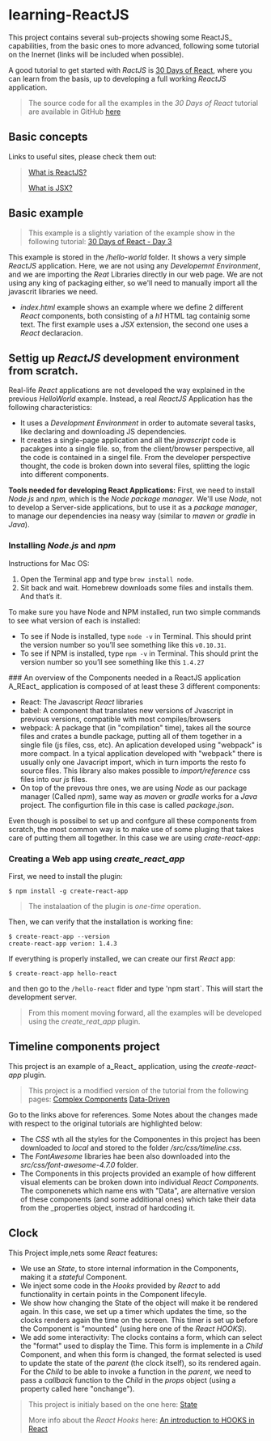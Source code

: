 # learning-ReactJS
This project contains several sub-projects showing some ReactJS_ capabilities, from the basic ones to more advanced, following some tutorial on the Inernet (links will be included when possible).

A good tutorial to get started with _RactJS_ is [30 Days of React](https://www.fullstackreact.com/30-days-of-react/day-1/), where you can learn from the basis, up to developing a full working _ReactJS_ application.

> The source code for all the examples in the *30 Days of React* tutorial are available in GitHub [here](https://github.com/fullstackreact/30-days-of-react)


## Basic concepts

Links to useful sites, please check them out:
> [What is ReactJS?](https://www.fullstackreact.com/30-days-of-react/day-1/)
> 
> [What is JSX?](https://www.fullstackreact.com/30-days-of-react/day-2/)


## Basic example

> This example is a slightly variation of the example show in the following tutorial: [30 Days of React - Day 3](https://www.fullstackreact.com/30-days-of-react/day-3/)
 
This example is stored in the _/hello-world_ folder. It shows a very simple _ReactJS_ application. Here, we are not using any _Developemnt Environment_, and we are importing the _Reat_ Libraries directly in our web page. We are not using any king of packaging either, so we'll need to manually import all the javascrit libraries we need. 

* _index.html_ example shows an example where we define 2 different _React_ components, both consisting of a *h1* HTML tag containig some text. The first  example uses a _JSX_ extension, the second one uses a _React_ declaracion.


## Settig up _ReactJS_ development environment from scratch.

Real-life _React_ applications are not developed the way explained in the previous _HelloWorld_ example. Instead, a real _ReactJS_ Application has the following characteristics:

* It uses a _Development Environment_ in order to automate several tasks, like declaring and downloading JS dependencies.
* It creates a single-page application and all the _javascript_ code is pacakges into a single file. so, from the client/browser perspective, all the code is contained in a singel file. From the developer perspective thought, the code is broken down into several files, splitting the logic into different components.

**Tools needed for developing React Applications:**
First, we need to install _Node.js_ and _npm_, which is the _Node package manager_. We'll use _Node_, not to develop a Server-side applications, but to use it as a _package manager_, to manage our dependencies ina neasy way (similar to _maven_ or _gradle_ in _Java_).

### Installing _Node.js_ and _npm_
Instructions for Mac OS:

 1. Open the Terminal app and type `brew install node`.
 2. Sit back and wait. Homebrew downloads some files and installs them. And that’s it.

To make sure you have Node and NPM installed, run two simple commands to see what version of each is installed:

 * To see if Node is installed, type `node -v` in Terminal. This should print the version number so you’ll see something like this `v0.10.31`.
 * To see if NPM is installed, type `npm -v` in Terminal. This should print the version number so you’ll see something like this `1.4.27`

### An overview of the Components needed in a ReactJS application
A_REact_ application is composed of at least these 3 different components:

* React: The Javascript _React_ libraries
* babel: A component that translates new versions of Jvascript in previous versions, compatible with most compiles/browsers
* webpack: A package that (in "compilation" time), takes all the source files and crates a bundle package, putting all of them together in a single file (js files, css, etc). An aplication developed using "webpack" is more compact. In a tyical application developed with "webpack" there is usually only one Javacript import, which in turn imports the resto fo source files. This library also makes possible to _import/reference_ css files into our _js_ files.
* On top of the prevous thre ones, we are using _Node_ as our package manager (Called _npm_), same way as _maven_ or _gradle_ works for a _Java_ project.  The configurtion file in this case is called _package.json_.


Even though is possibel to set up and confgure all these components from scratch, the most common way is to make use of some pluging that takes care of putting them all together. In this case we are using *crate-react-app*:

### Creating a Web app using _create_react_app_

First, we need to install the plugin:
```
$ npm install -g create-react-app
```

> The instalaation of the plugin is *one-time* operation.

Then, we can verify that the installation is working fine:

```
$ create-react-app --version
create-react-app verion: 1.4.3
```

If everything is properly installed, we can create our first _React_ app:
```
$ create-react-app hello-react
```

and then go to the `/hello-react` flder and type 'npm start`. This will start the development server.

> From this moment moving forward, all the examples will be developed using the *create_reat_app* plugin.


## Timeline components project

This project is an example of a_React_ application, using the *create-react-app* plugin.

> This project is a modified version of the tutorial from the following pages:
> [Complex Components](https://www.fullstackreact.com/30-days-of-react/day-4/)
> [Data-Driven](https://www.fullstackreact.com/30-days-of-react/day-5/)

Go to the links above for references. Some Notes about the changes made with respect to the original tutorials are highlighted below:

* The *CSS* wth all the styles for the Componentes in this project has been downloaded to _local_ and stored to the folder _/src/css/timeline.css_.
* The _FontAwesome_ libraries hae been also downloaded into the _src/css/font-awesome-4.7.0_ folder.
* The Components in this projects provided an example of how different visual elements can be broken down into individual _React Components_. The componenets which name ens with "Data", are alternative version of these components (and some additional ones) which take their data from the _properties object, instrad of hardcoding it.

## Clock

This Project imple,nets some _React_ features:

* We use an _State_, to store internal information in the Components, making it a _stateful_ Component.
* We inject some code in the _Hooks_ provided by _React_ to add functionality in certain points in the Component lifecyle.
* We show how changing the State of the object will make it be rendered again. In this case, we set up a timer which updates the time, so the clocks renders again the time on the screen. This timer is set up before the Component is "mounted" (using here one of the _React HOOKS_).
* We add some interactivity: The clocks contains a form, which can select the "format" used to display the Time. This form is implemente in a _Child_ Component, and when this form is changed, the format selected is used to update the state of the _parent_ (the clock itself), so its rendered again. For the _Child_ to be able to invoke a function in the _parent_, we need to pass a _callback_ function to the _Child_ in the _props_ object (using a property called here "onchange").


> This project is initialy based on the one here: [State](https://www.fullstackreact.com/30-days-of-react/day-6/)
> 
> More info about the _React Hooks_ here: [An introduction to HOOKS in React](https://www.fullstackreact.com/articles/an-introduction-to-hooks-in-react/)

